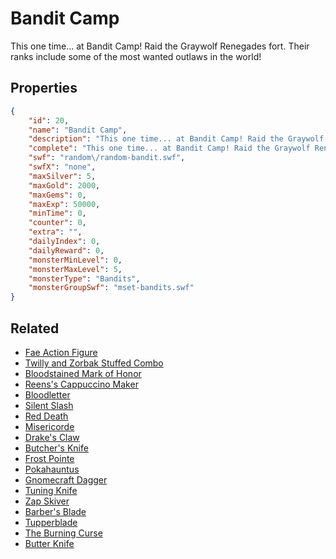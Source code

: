 # Bandit Camp

This one time... at Bandit Camp! Raid the Graywolf Renegades fort. Their ranks include some of the most wanted outlaws in the world!

## Properties

```json
{
    "id": 20,
    "name": "Bandit Camp",
    "description": "This one time... at Bandit Camp! Raid the Graywolf Renegades fort. Their ranks include some of the most wanted outlaws in the world!",
    "complete": "This one time... at Bandit Camp! Raid the Graywolf Renegades fort. Their ranks include some of the most wanted outlaws in the world!",
    "swf": "random\/random-bandit.swf",
    "swfX": "none",
    "maxSilver": 5,
    "maxGold": 2000,
    "maxGems": 0,
    "maxExp": 50000,
    "minTime": 0,
    "counter": 0,
    "extra": "",
    "dailyIndex": 0,
    "dailyReward": 0,
    "monsterMinLevel": 0,
    "monsterMaxLevel": 5,
    "monsterType": "Bandits",
    "monsterGroupSwf": "mset-bandits.swf"
}
```

## Related

- [Fae Action Figure](../items/167-fae-action-figure.md)
- [Twilly and Zorbak Stuffed Combo](../items/168-twilly-and-zorbak-stuffed-combo.md)
- [Bloodstained Mark of Honor](../items/169-bloodstained-mark-of-honor.md)
- [Reens's Cappuccino Maker](../items/178-reens-s-cappuccino-maker.md)
- [Bloodletter](../items/222-bloodletter.md)
- [Silent Slash](../items/224-silent-slash.md)
- [Red Death](../items/226-red-death.md)
- [Misericorde](../items/232-misericorde.md)
- [Drake's Claw](../items/243-drake-s-claw.md)
- [Butcher's Knife](../items/266-butcher-s-knife.md)
- [Frost Pointe](../items/267-frost-pointe.md)
- [Pokahauntus](../items/268-pokahauntus.md)
- [Gnomecraft Dagger](../items/269-gnomecraft-dagger.md)
- [Tuning Knife](../items/270-tuning-knife.md)
- [Zap Skiver](../items/271-zap-skiver.md)
- [Barber's Blade](../items/272-barber-s-blade.md)
- [Tupperblade](../items/273-tupperblade.md)
- [The Burning Curse](../items/274-the-burning-curse.md)
- [Butter Knife](../items/367-butter-knife.md)

